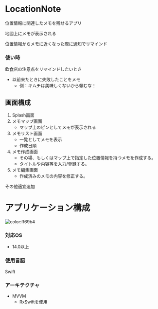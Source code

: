 

# LocationNote

位置情報に関連したメモを残せるアプリ

地図上にメモが表示される

位置情報からメモに近くなった際に通知でリマインド

### 使い時
飲食店の注意点をリマインドしたいとき
- 以前来たときに失敗したことをメモ
    - 例：キムチは美味しくないから頼むな！


## 画面構成
1. Splash画面
2. メモマップ画面
   - マップ上のピンとしてメモが表示される
3. メモリスト画面
   - 一覧としてメモを表示
   - 作成日順
4. メモ作成画面
   - その場、もしくはマップ上で指定した位置情報を持つメモを作成する。
   - タイトルや内容等を入力/登録する。
5. メモ編集画面
   - 作成済みのメモの内容を修正する。

その他適宜追加

# アプリケーション構成

![color:ff69b4](https://img.shields.io/badge/XCode-14.0.1-ff69b4.svg?longCache=true)

### 対応OS
- 14.0以上

### 使用言語
Swift

### アーキテクチャ
- MVVM
   - RxSwiftを使用

